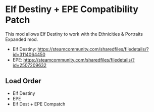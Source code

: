 # Elf Destiny + EPE Compatibility Patch

This mod allows Elf Destiny to work with the Ethnicities & Portraits Expanded mod.

- Elf Destiny: https://steamcommunity.com/sharedfiles/filedetails/?id=3114064450
- EPE: https://steamcommunity.com/sharedfiles/filedetails/?id=2507209632

## Load Order
- Elf Destiny
- EPE
- Elf Dest + EPE Compatch